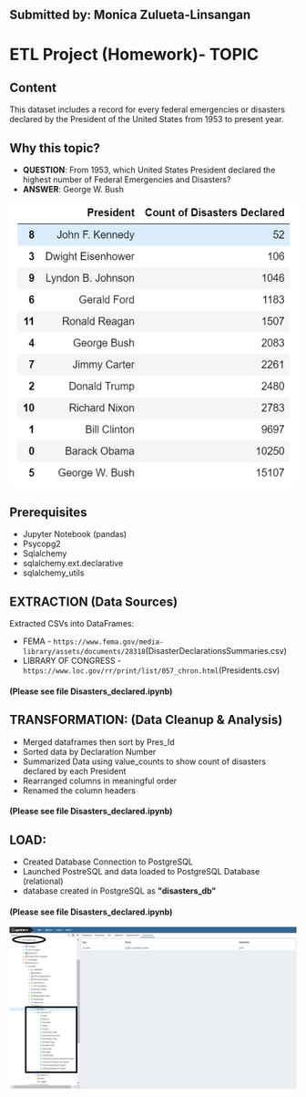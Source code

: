 ## Submitted by: Monica Zulueta-Linsangan

# ETL Project (Homework)- TOPIC

## Content
This dataset includes a record for every federal emergencies or disasters declared by the President of the United States from 1953 to present year.

## Why this topic?
* __QUESTION__: From 1953, which United States President declared the highest number of Federal Emergencies and Disasters? 
* __ANSWER__: George W. Bush

![final_app_part4.png](Images/Disaster_Count.PNG)

## Prerequisites
* Jupyter Notebook (pandas)
* Psycopg2
* Sqlalchemy
* sqlalchemy.ext.declarative
* sqlalchemy_utils


## EXTRACTION (Data Sources)
Extracted CSVs into DataFrames:
* FEMA - `https://www.fema.gov/media-library/assets/documents/28318`(DisasterDeclarationsSummaries.csv)
* LIBRARY OF CONGRESS - `https://www.loc.gov/rr/print/list/057_chron.html`(Presidents.csv)

#### (Please see file Disasters_declared.ipynb)


## TRANSFORMATION: (Data Cleanup & Analysis)
* Merged dataframes then sort by Pres_Id
* Sorted data by Declaration Number
* Summarized Data using value_counts to show count of disasters declared by each President
* Rearranged columns in meaningful order
* Renamed the column headers

#### (Please see file Disasters_declared.ipynb)


## LOAD:
* Created Database Connection to PostgreSQL
* Launched PostreSQL and data loaded to PostgreSQL Database (relational)
* database created in PostgreSQL as __"disasters_db"__

#### (Please see file Disasters_declared.ipynb)

![final_app_part4.png](Images/LOAD_disaster_db.PNG)




